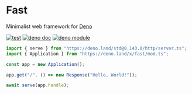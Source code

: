 # Fast

Minimalist web framework for [Deno](https://deno.land)

[![test](https://github.com/danteissaias/fast/actions/workflows/test.yml/badge.svg)](https://github.com/danteissaias/fast/actions/workflows/test.yml)
[![deno doc](https://doc.deno.land/badge.svg)](https://doc.deno.land/https://deno.land/x/fast/mod.ts)
[![deno module](https://shield.deno.dev/x/fast)](https://deno.land/x/fast)

```ts
import { serve } from "https://deno.land/std@0.143.0/http/server.ts";
import { Application } from "https://deno.land/x/fast/mod.ts";

const app = new Application();

app.get("/", () => new Response("Hello, World!"));

await serve(app.handle);
```
